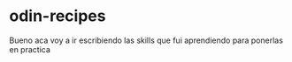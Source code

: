 # odin-recipes

Bueno aca voy a ir escribiendo las skills que fui aprendiendo para ponerlas en practica
